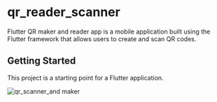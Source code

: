 # qr_reader_scanner

Flutter QR maker and reader app is a mobile application built using the Flutter framework that allows users to create and scan QR codes.


## Getting Started


This project is a starting point for a Flutter application.

![qr_scanner_and maker](https://user-images.githubusercontent.com/54923600/223205482-962dd2d3-19ae-4166-a88d-7d1303b8d22e.png)
